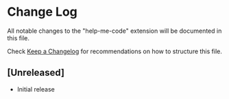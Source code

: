 # Change Log

All notable changes to the "help-me-code" extension will be documented in this file.

Check [Keep a Changelog](http://keepachangelog.com/) for recommendations on how to structure this file.

## [Unreleased]

- Initial release